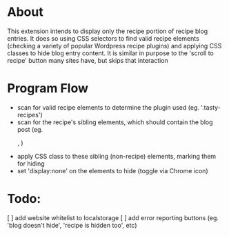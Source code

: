 # About
This extension intends to display only the recipe portion of recipe blog entries. It does so using CSS selectors to find valid recipe elements (checking a variety of popular Wordpress recipe plugins) and applying CSS classes to hide blog entry content. It is similar in purpose to the 'scroll to recipe' button many sites have, but skips that interaction 

# Program Flow
- scan for valid recipe elements to determine the plugin used (eg. '.tasty-recipes')
- scan for the recipe's sibling elements, which should contain the blog post (eg. <p>, <img>)
- apply CSS class to these sibling (non-recipe) elements, marking them for hiding
- set 'display:none' on the elements to hide (toggle via Chrome icon)

# Todo:
[ ] add website whitelist to localstorage
[ ] add error reporting buttons (eg. 'blog doesn't hide', 'recipe is hidden too', etc)